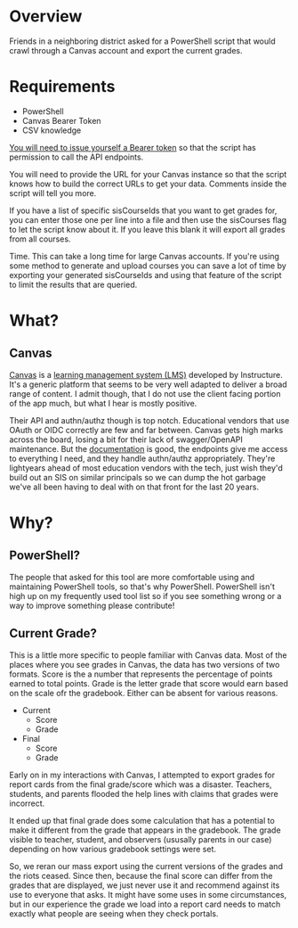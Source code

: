 # Overview

Friends in a neighboring district asked for a PowerShell script that would crawl through a Canvas account and export the current grades.

# Requirements

* PowerShell
* Canvas Bearer Token
* CSV knowledge

[You will need to issue yourself a Bearer token](https://community.canvaslms.com/t5/Admin-Guide/How-do-I-manage-API-access-tokens-as-an-admin/ta-p/89) so that the script has permission to call the API endpoints.

You will need to provide the URL for your Canvas instance so that the script knows how to build the correct URLs to get your data. Comments inside the script will tell you more.

If you have a list of specific sisCourseIds that you want to get grades for, you can enter those one per line into a file and then use the sisCourses flag to let the script know about it. If you leave this blank it will export all grades from all courses.

Time. This can take a long time for large Canvas accounts. If you're using some method to generate and upload courses you can save a lot of time by exporting your generated sisCourseIds and using that feature of the script to limit the results that are queried.

# What?

## Canvas

[Canvas](https://www.instructure.com/) is a [learning management system (LMS)](https://en.wikipedia.org/wiki/Learning_management_system) developed by Instructure. It's a generic platform that seems to be very well adapted to deliver a broad range of content. I admit though, that I do not use the client facing portion of the app much, but what I hear is mostly positive.

Their API and authn/authz though is top notch. Educational vendors that use OAuth or OIDC correctly are few and far between. Canvas gets high marks across the board, losing a bit for their lack of swagger/OpenAPI maintenance. But the [documentation](https://canvas.instructure.com/doc/api/) is good, the endpoints give me access to everything I need, and they handle authn/authz appropriately. They're lightyears ahead of most education vendors with the tech, just wish they'd build out an SIS on similar principals so we can dump the hot garbage we've all been having to deal with on that front for the last 20 years.

# Why?

## PowerShell?
The people that asked for this tool are more comfortable using and maintaining PowerShell tools, so that's why PowerShell. PowerShell isn't high up on my frequently used tool list so if you see something wrong or a way to improve something please contribute!

## Current Grade?
This is a little more specific to people familiar with Canvas data. Most of the places where you see grades in Canvas, the data has two versions of two formats. Score is the a number that represents the percentage of points earned to total points. Grade is the letter grade that score would earn based on the scale ofr the gradebook. Either can be absent for various reasons.

* Current
  * Score
  * Grade
* Final
  * Score
  * Grade

Early on in my interactions with Canvas, I attempted to export grades for report cards from the final grade/score which was a disaster. Teachers, students, and parents flooded the help lines with claims that grades were incorrect.

It ended up that final grade does some calculation that has a potential to make it different from the grade that appears in the gradebook. The grade visible to teacher, student, and observers (ususally parents in our case) depending on how various gradebook settings were set.

So, we reran our mass export using the current versions of the grades and the riots ceased. Since then, because the final score can differ from the grades that are displayed, we just never use it and recommend against its use to everyone that asks. It might have some uses in some circumstances, but in our experience the grade we load into a report card needs to match exactly what people are seeing when they check portals.